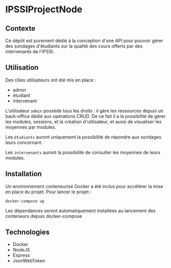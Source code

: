# IPSSIProjectNode

## Contexte

Ce dépôt est purement dédié à la conception d'une API pour pouvoir gérer des sondages d'étudiants sur la qualité des cours offerts par des intervenants de l'IPSSI.

## Utilisation

Des rôles utilisateurs ont été mis en place :

- admin
- étudiant
- intervenant

L'utilisateur `admin` possède tous les droits : il gère les ressources depuis un back-office dédié aux opérations CRUD.
De ce fait il a la possibilité de gérer les modules, sessions, et la création d'utilisateur, et aussi de visualiser les moyennes par modules.

Les `étudiants` auront uniquement la possibilité de répondre aux sondages leurs concernant.

Les `intervenants` auront la possibilité de consulter les moyennes de leurs modules.

## Installation

Un environnement conteneurisé Docker a été inclus pour accélérer la mise en place du projet.
Pour lancer le projet :

`docker-compose up`

Les dépendances seront automatiquement installées au lancement des conteneurs depuis docker-compose

## Technologies

- Docker
- NodeJS
- Express
- JsonWebToken
